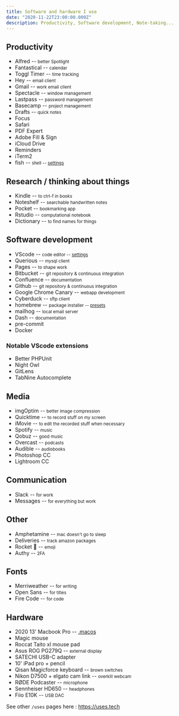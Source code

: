 ```yaml
---
title: Software and hardware I use
date: "2020-11-22T23:00:00.000Z"
description: Productivity, Software development, Note-taking...
---
```


## Productivity
* Alfred -- <small>better Spotlight</small>
* Fantastical -- <small>calendar</small>
* Toggl Timer -- <small>time tracking</small>
* Hey -- <small>email client</small>
* Gmail -- <small>work email client</small>
* Spectacle -- <small>window management</small>
* Lastpass -- <small>password management</small>
* Basecamp -- <small>project management</small>
* Drafts -- <small>quick notes</small>
* Focus
* Safari
* PDF Expert
* Adobe Fill & Sign
* iCloud Drive
* Reminders
* iTerm2
* fish -- <small>shell -- [settings](https://github.com/camille-hdl/configFiles/blob/master/config.fish)</small>

## Research / thinking about things
* Kindle -- <small>to ctrl-f in books</small>
* Noteshelf -- <small>searchable handwritten notes</small>
* Pocket -- <small>bookmarking app</small>
* Rstudio -- <small>computational notebook</small>
* Dictionary -- <small>to find names for things</small>

## Software development
* VScode -- <small>code editor -- [settings](https://github.com/camille-hdl/configFiles/blob/master/vscode-settings.json)</small>
* Querious -- <small>mysql client</small>
* Pages -- <small>to shape work</small>
* Bitbucket -- <small>git repository & continuous integration</small>
* Confluence -- <small>documentation</small>
* Github -- <small>git repository & continuous integration</small>
* Google Chrome Canary -- <small>webapp development</small>
* Cyberduck -- <small>sftp client</small>
* homebrew -- <small>package installer -- [presets](https://github.com/camille-hdl/configFiles/blob/master/brew.sh)</small>
* mailhog -- <small>local email server</small>
* Dash -- <small>documentation</small>
* pre-commit
* Docker

### Notable VScode extensions
* Better PHPUnit
* Night Owl
* GitLens
* TabNine Autocomplete

## Media
* imgOptim -- <small>better image compression</small>
* Quicktime -- <small>to record stuff on my screen</small>
* iMovie -- <small>to edit the recorded stuff when necessary</small>
* Spotify -- <small>music</small>
* Qobuz -- <small>good music</small>
* Overcast -- <small>podcasts</small>
* Audible -- <small>audiobooks</small>
* Photoshop CC
* Lightroom CC

## Communication
* Slack -- <small>for work</small>
* Messages -- <small>for everything but work</small>

## Other
* Amphetamine -- <small>mac doesn't go to sleep</small>
* Deliveries -- <small>track amazon packages</small>
* Rocket 🚀 -- <small>emoji</small>
* Authy -- <small>2FA</small>

## Fonts
* Merriweather -- <small>for writing</small>
* Open Sans -- <small>for titles</small>
* Fire Code -- <small>for code</small>

## Hardware
* 2020 13' Macbook Pro  -- [.macos](https://github.com/camille-hdl/configFiles/blob/master/.macos)</small>
* Magic mouse
* Roccat Taito xl mouse pad
* Asus ROG PG279Q -- <small>external display</small>
* SATECHI USB-C adapter
* 10' iPad pro + pencil
* Qisan Magicforce keyboard -- <small>brown switches</small>
* Nikon D7500 + elgato cam link -- <small>overkill webcam</small>
* RØDE Podcaster -- <small>microphone</small>
* Sennheiser HD650 -- <small>headphones</small>
* Fiio E10K -- <small>USB DAC</small>

See other `/uses` pages here : https://uses.tech
